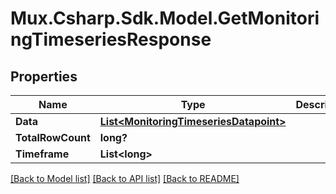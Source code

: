 # Mux.Csharp.Sdk.Model.GetMonitoringTimeseriesResponse

## Properties

Name | Type | Description | Notes
------------ | ------------- | ------------- | -------------
**Data** | [**List&lt;MonitoringTimeseriesDatapoint&gt;**](MonitoringTimeseriesDatapoint.md) |  | [optional] 
**TotalRowCount** | **long?** |  | [optional] 
**Timeframe** | **List&lt;long&gt;** |  | [optional] 

[[Back to Model list]](../README.md#documentation-for-models) [[Back to API list]](../README.md#documentation-for-api-endpoints) [[Back to README]](../README.md)

